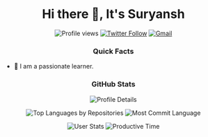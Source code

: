 
<!--
**weebsuryansh/weebsuryansh** is a ✨ _special_ ✨ repository because its `README.md` (this file) appears on your GitHub profile.

Here are some ideas to get you started:

- 🔭 I’m currently working on ...
- 🌱 I’m currently learning ...
- 👯 I’m looking to collaborate on ...
- 🤔 I’m looking for help with ...
- 💬 Ask me about ...
- 📫 How to reach me: ...
- 😄 Pronouns: ...
- ⚡ Fun fact: ...
-->

<h1 align="center"> Hi there 👋, It's Suryansh</h1>

<p align="center">
    <img src="https://komarev.com/ghpvc/?username=weebsuryansh&label=Profile%20views&color=0e75b6&style=flat" alt="Profile views" />
    <a href="https://twitter.com/intent/follow?&screen_name=Suryansh0302"><img alt="Twitter Follow" src="https://img.shields.io/twitter/follow/Suryansh0302?&logo=twitter&style=social" /></a>
    <a href="mailto:suryanshvarshney28@gmail.com"><img alt="Gmail" src="https://img.shields.io/badge/Email-Contact-indigo?logo=gmail&style=social" /></a>
</p>


<h3 align="center">Quick Facts</h3>
<ul>
    <li>🔭 I am a passionate learner.</li>
</ul>

<h3 align="center">GitHub Stats</h3>
<p align="center">
    <img alt="Profile Details" src="https://github-profile-summary-cards.vercel.app/api/cards/profile-details?username=weebsuryansh&theme=dracula">
</p>
<p align="center">
    <img alt="Top Languages by Repositories" src="https://github-profile-summary-cards.vercel.app/api/cards/repos-per-language?username=weebsuryansh&theme=dracula">
    <img alt="Most Commit Language" src="https://github-profile-summary-cards.vercel.app/api/cards/most-commit-language?username=weebsuryansh&theme=dracula">
</p>
<p align="center">
    <img alt="User Stats" src="https://github-profile-summary-cards.vercel.app/api/cards/stats?username=weebsuryansh&theme=dracula">
    <img alt="Productive Time" src="https://github-profile-summary-cards.vercel.app/api/cards/productive-time?username=weebsuryansh&theme=dracula">
</p>
